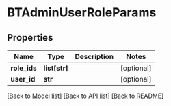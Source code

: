 # BTAdminUserRoleParams

## Properties
Name | Type | Description | Notes
------------ | ------------- | ------------- | -------------
**role_ids** | **list[str]** |  | [optional] 
**user_id** | **str** |  | [optional] 

[[Back to Model list]](../README.md#documentation-for-models) [[Back to API list]](../README.md#documentation-for-api-endpoints) [[Back to README]](../README.md)


